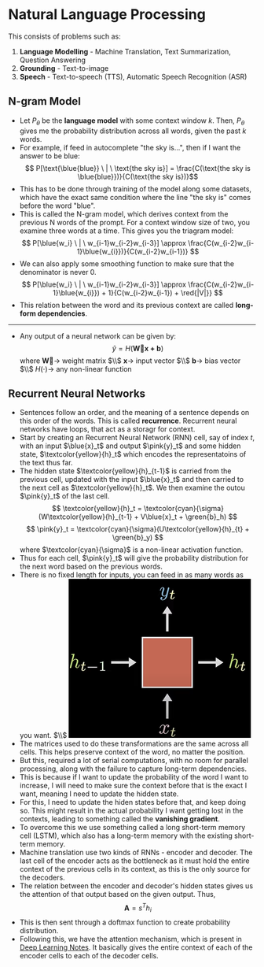 # Natural Language Processing

This consists of problems such as:
 1. **Language Modelling** - Machine Translation, Text Summarization, Question Answering
 2. **Grounding** - Text-to-image
 3. **Speech** - Text-to-speech (TTS), Automatic Speech Recognition (ASR)

## N-gram Model

- Let $P_\theta$ be the **language model** with some context window $k$. Then, $P_\theta$ gives me the probability distribution across all words, given the past $k$ words.
- For example, if feed in autocomplete "the sky is...", then if I want the answer to be blue:
$$ P[\text{\blue{blue}} \ | \ \text{the sky is}] = \frac{C(\text{the sky is \blue{blue}})}{C(\text{the sky is})}$$
- This has to be done through training of the model along some datasets, which have the exact same condition where the line "the sky is" comes before the word "blue".
- This is called the N-gram model, which derives context from the previous N words of the prompt. For a context window size of two, you examine three words at a time. This gives you the triagram model:
$$ P[\blue{w_i} \ | \ w_{i-1}w_{i-2}w_{i-3}] \approx \frac{C(w_{i-2}w_{i-1}\blue{w_{i}})}{C(w_{i-2}w_{i-1})} $$
- We can also apply some smoothing function to make sure that the denominator is never 0.
$$ P[\blue{w_i} \ | \ w_{i-1}w_{i-2}w_{i-3}] \approx \frac{C(w_{i-2}w_{i-1}\blue{w_{i}}) + 1}{C(w_{i-2}w_{i-1}) + \red{|V|}} $$
- This relation between the word and its previous context are called **long-form dependencies**.
---

- Any output of a neural network can be given by:
$$ \hat y = H(\mathbf{\vec{W}x + b}) $$
where $\mathbf{\vec{W}} \rightarrow$ weight matrix $\\$
$\mathbf{x} \rightarrow$ input vector $\\$
$\mathbf{b} \rightarrow$ bias vector $\\$
$H(\cdot) \rightarrow$ any non-linear function

## Recurrent Neural Networks
- Sentences follow an order, and the meaning of a sentence depends on this order of the words. This is called **recurrence**. Recurrent neural networks have loops, that act as a storagr for context.
- Start by creating an Recurrent Neural Network (RNN) cell, say of index $t$, with an input $\blue{x}_t$ and output $\pink{y}_t$ and some hidden state, $\textcolor{yellow}{h}_t$ which encodes the representatoins of the text thus far.
- The hidden state $\textcolor{yellow}{h}_{t-1}$ is carried from the previous cell, updated with the input $\blue{x}_t$ and then carried to the next cell as $\textcolor{yellow}{h}_t$. We then examine the outou $\pink{y}_t$ of the last cell.
$$ \textcolor{yellow}{h}_t = \textcolor{cyan}{\sigma}(W\textcolor{yellow}{h}_{t-1} + V\blue{x}_t + \green{b}_h) $$
$$ \pink{y}_t = \textcolor{cyan}{\sigma}(U\textcolor{yellow}{h}_{t} + \green{b}_y) $$
where $\textcolor{cyan}{\sigma}$ is a non-linear activation function.
- Thus for each cell, $\pink{y}_t$ will give the probability distribution for the next word based on the previous words.
- There is no fixed length for inputs, you can feed in as many words as you want. $\\$
![Diagramtic Representation of a Cell](Images/Cell.png)
- The matrices used to do these transformations are the same across all cells. This helps preserve context of the word, no matter the position.
- But this, required a lot of serial computations, with no room for parallel processing, along with the failure to capture long-term dependencies.
- This is because if I want to update the probability of the word I want to increase, I will need to make sure the context before that is the exact I want, meaning I need to update the hidden state.
- For this, I need to update the hiden states before that, and keep doing so. This might result in the actual probability I want getting lost in the contexts, leading to something called the **vanishing gradient**.
- To overcome this we use something called a long short-term memory cell (LSTM), which also has a long-term memory with the existing short-term memory.
- Machine translation use two kinds of RNNs - encoder and decoder. The last cell of the encoder acts as the bottleneck as it must hold the entire context of the previous cells in its context, as this is the only source for the decoders.
- The relation between the encoder and decoder's hidden states gives us the attention of that output based on the given output. Thus,
$$ \mathbf{A} = s^T h_i $$
- This is then sent through a doftmax function to create probability distribution.
- Following this, we have the attention mechanism, which is present in [Deep Learning Notes](<Deep Learning Notes.md>). It basically gives the entire context of each of the encoder cells to each of the decoder cells.

